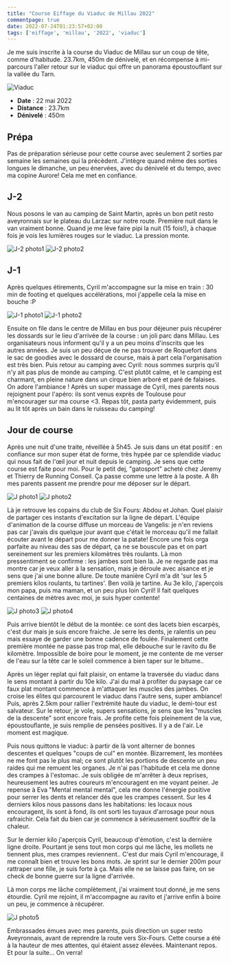 ```yaml
---
title: "Course Eiffage du Viaduc de Millau 2022"
commentpage: true
date: 2022-07-24T01:23:57+02:00
tags: ['eiffage', 'millau', '2022', 'viaduc']
---
```


Je me suis inscrite à la course du Viaduc de Millau sur un coup de tête, comme d'habitude. 23.7km, 450m de dénivelé, et en récompense à mi-parcours l'aller retour sur le viaduc qui offre un panorama époustouflant sur la vallée du Tarn.

![Viaduc](/pictures/viaduc.jpg)

- **Date** : 22 mai 2022
- **Distance** : 23.7km
- **Dénivelé** : 450m
## Prépa
Pas de préparation sérieuse pour cette course avec seulement 2 sorties par semaine les semaines qui la précèdent. J'intègre quand même des sorties longues le dimanche, un peu énervées, avec du dénivelé et du tempo, avec ma copine Aurore! Cela me met en confiance.

## J-2
Nous posons le van au camping de Saint Martin, après un bon petit resto aveyronnais sur le plateau du Larzac sur notre route. Première nuit dans le van vraiment bonne. Quand je me lève faire pipi la nuit (15 fois!), à chaque fois je vois les lumières rouges sur le viaduc. La pression monte.

![J-2 photo1](/pictures/j-2_photo1.jpg)
![J-2 photo2](/pictures/j-2_photo2.jpg)

## J-1

Après quelques étirements, Cyril m'accompagne sur la mise en train : 30 min de footing et quelques accélérations, moi j'appelle cela la mise en bouche :P

![J-1 photo1](/pictures/j-1_photo1.jpg)
![J-1 photo2](/pictures/j-1_photo2.jpg)

Ensuite on file dans le centre de Millau en bus pour déjeuner puis récupérer les dossards sur le lieu d'arrivée de la course : un joli parc dans Millau. Les organisateurs nous informent qu'il y a un peu moins d'inscrits que les autres années. Je suis un peu déçue de ne pas trouver de Roquefort dans le sac de goodies avec le dossard de course, mais à part cela l'organisation est très bien. Puis retour au camping avec Cyril: nous sommes surpris qu'il n'y ait pas plus de monde au camping. C'est plutôt calme, et le camping est charmant, en pleine nature dans un cirque bien arboré et paré de falaises. On adore l'ambiance !
Après un super massage de Cyril, mes parents nous rejoignent pour l'apéro: ils sont venus exprès de Toulouse pour m'encourager sur ma course <3.
Repas tôt, pasta party évidemment, puis au lit tôt après un bain dans le ruisseau du camping!

## Jour de course

Après une nuit d'une traite, réveillée à 5h45. Je suis dans un état positif : en confiance sur mon super état de forme, très hypée par ce splendide viaduc qui nous fait de l'œil jour et nuit depuis le camping. Je sens que cette course est faite pour moi.
Pour le petit dej, "gatosport" acheté chez Jeremy et Thierry de Running Conseil. Ça passe comme une lettre à la poste. A 8h mes parents passent me prendre pour me déposer sur le départ.

![J photo1](/pictures/j_photo1.jpg)
![J photo2](/pictures/j_photo2.jpg)

Là je retrouve les copains du club de Six Fours: Abdou et Johan. Quel plaisir de partager ces instants d'excitation sur la ligne de départ. L'équipe d'animation de la course diffuse un morceau de Vangelis: je n'en reviens pas car j'avais dis quelque jour avant que c'était le morceau qu'il me fallait écouter avant le départ pour me donner la patate!
Encore une fois orga parfaite au niveau des sas de départ, ça ne se bouscule pas et on part sereinement sur les premiers kilomètres très roulants. Là mon pressentiment se confirme : les jambes sont bien là. Je ne regarde pas ma montre car je veux aller à la sensation, mais je déroule avec aisance et je sens que j'ai une bonne allure. De toute manière Cyril m'a dit 'sur les 5 premiers kilos roulants, tu tartines'. Ben voilà je tartine.
Au 3e kilo, j'aperçois mon papa, puis ma maman, et un peu plus loin Cyril! Il fait quelques centaines de mètres avec moi, je suis hyper contente!

![J photo3](/pictures/j_photo3.jpg)
![J photo4](/pictures/j_photo4.jpg)

Puis arrive bientôt le début de la montée: ce sont des lacets bien escarpés, c'est dur mais je suis encore fraiche. Je serre les dents, je ralentis un peu mais essaye de garder une bonne cadence de foulée. Finalement cette première montée ne passe pas trop mal, elle débouche sur le ravito du 8e kilomètre. Impossible de boire pour le moment, je me contente de me verser de l'eau sur la tête car le soleil commence à bien taper sur le bitume..

Après un léger replat qui fait plaisir, on entame la traversée du viaduc dans le sens montant à partir du 10e kilo. J'ai du mal à profiter du paysage car ce faux plat montant commence à m'attaquer les muscles des jambes. On croise les élites qui parcourent le viaduc dans l'autre sens, super ambiance! Puis, après 2.5km pour rallier l'extrémité haute du viaduc, le demi-tour est salvateur. Sur le retour, je vole, supers sensations, je sens que les "muscles de la descente" sont encore frais. Je profite cette fois pleinement de la vue, époustouflante, je suis remplie de pensées positives. Il y a de l'air. Le moment est magique.

Puis nous quittons le viaduc: à partir de là vont alterner de bonnes descentes et quelques "coups de cul" en montée. Bizarrement, les montées ne me font pas le plus mal; ce sont plutôt les portions de descente un peu raides qui me remuent les organes. Je n'ai pas l'habitude et cela me donne des crampes à l'estomac. Je suis obligée de m'arrêter à deux reprises, heureusement les autres coureurs m'encouragent en me voyant peiner. Je repense à Eva "Mental mental mental", cela me donne l'énergie positive pour serrer les dents et relancer dés que les crampes cessent. Sur les 4 derniers kilos nous passons dans les habitations: les locaux nous encouragent, ils sont à fond, ils ont sorti les tuyaux d'arrosage pour nous rafraichir. Cela fait du bien car je commence à sérieusement souffrir de la chaleur.

Sur le dernier kilo j'aperçois Cyril, beaucoup d'émotion, c'est la dernière ligne droite. Pourtant je sens tout mon corps qui me lâche, les mollets ne tiennent plus, mes crampes reviennent.. C'est dur mais Cyril m'encourage, il me connaît bien et trouve les bons mots. Je sprint sur le dernier 200m pour rattraper une fille, je suis forte à ça. Mais elle ne se laisse pas faire, on se check de bonne guerre sur la ligne d'arrivée.

Là mon corps me lâche complètement, j'ai vraiment tout donné, je me sens étourdie. Cyril me rejoint, il m'accompagne au ravito et j'arrive enfin à boire un peu, je commence à récupérer.

![J photo5](/pictures/j_photo5.jpg)

Embrassades émues avec mes parents, puis direction un super resto Aveyronnais, avant de reprendre la route vers Six-Fours. Cette course a été à la hauteur de mes attentes, qui étaient assez élevées. Maintenant repos. Et pour la suite... On verra!
